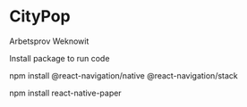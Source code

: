# CityPop
Arbetsprov Weknowit

Install package to run code

npm install @react-navigation/native @react-navigation/stack

npm install react-native-paper
